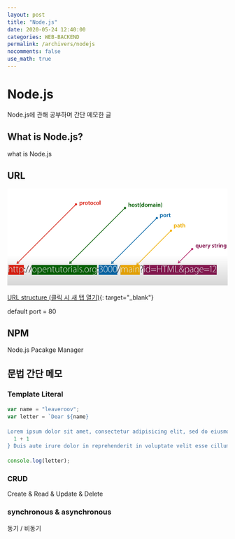 ```yaml
---
layout: post
title: "Node.js"
date: 2020-05-24 12:40:00
categories: WEB-BACKEND
permalink: /archivers/nodejs
nocomments: false
use_math: true
---
```


# Node.js

Node.js에 관해 공부하며 간단 메모한 글

## What is Node.js?

what is Node.js

## URL

![url](/assets/posts/2020-05-24-nodejs/url.png)

[URL structure (클릭 시 새 탭 열기)](https://howurls.work/#/){: target="\_blank"}

default port = 80

## NPM

Node.js Pacakge Manager

## 문법 간단 메모

### Template Literal

```js
var name = "leaveroov";
var letter = `Dear ${name}

Lorem ipsum dolor sit amet, consectetur adipisicing elit, sed do eiusmod tempor incididunt ut labore et dolore magna aliqua. ${name} Ut enim ad minim veniam, quis nostrud exercitation ullamco laboris nisi ut aliquip ex ea commodo consequat. ${
  1 + 1
} Duis aute irure dolor in reprehenderit in voluptate velit esse cillum dolore eu fugiat nulla pariatur. Excepteur sint occaecat cupidatat non proident, sunt in culpa egoing qui officia deserunt mollit anim id est laborum. ${name}`;

console.log(letter);
```

### CRUD

Create & Read & Update & Delete

### synchronous & asynchronous

동기 / 비동기

<!-- ![executeCMD](/assets/posts/2020-03-21-bithumbcal/bithumbcal.gif)
 [PHP 표준 Library (클릭 시 새 탭 열기)](https://www.php.net/manual/en/){: target="\_blank"}
 [PHP type table Document (클릭 시 새 탭 열기)](http://php.net/manual/en/types.comparisons.php){: target="\_blank"}
 -->
